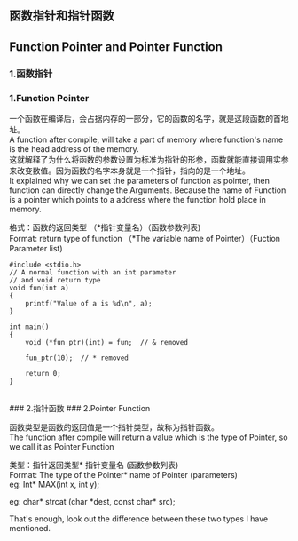 ## 函数指针和指针函数  
## Function Pointer and Pointer Function
  
### 1.函数指针  
### 1.Function Pointer  
  
一个函数在编译后，会占据内存的一部分，它的函数的名字，就是这段函数的首地址。  
A function after compile, will take a part of memory where function's name is the head address of the memory.  
这就解释了为什么将函数的参数设置为标准为指针的形参，函数就能直接调用实参来改变数值。因为函数的名字本身就是一个指针，指向的是一个地址。  
It explained why we can set the parameters of function as pointer, then function can directly change the Arguments. Because the name of Function is a pointer  which points to a address where the function hold place in memory.  
  
格式：函数的返回类型 （\*指针变量名）（函数参数列表)  
Format: return type of function （\*The variable name of Pointer）（Fuction Parameter list)  

````
#include <stdio.h>
// A normal function with an int parameter
// and void return type
void fun(int a)
{
    printf("Value of a is %d\n", a);
}
  
int main()
{ 
    void (*fun_ptr)(int) = fun;  // & removed
  
    fun_ptr(10);  // * removed
  
    return 0;
}
````  
<br/>  
### 2.指针函数      
### 2.Pointer Function  
  
函数类型是函数的返回值是一个指针类型，故称为指针函数。  
The function after compile will return a value which is the type of Pointer, so we call it as Pointer Function  
  
类型：指针返回类型\* 指针变量名 (函数参数列表)  
Format: The type of the Pointer\* name of Pointer (parameters)  
eg: Int\* MAX(int x, int y);  
  
eg: char* strcat (char \*dest, const char\* src);  

That's enough, look out the difference between these two types I have mentioned.  

